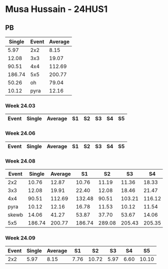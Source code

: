 # Musa Hussain - 24HUS1

## PB
|Single|Event|Average|
|----|----|----|
|5.97|2x2|8.15|
|12.08|3x3|19.07|
|90.51|4x4|112.69|
|186.74|5x5|200.77|
|50.26|oh|79.04|
|10.12|pyra|12.16|
### Week 24.03
|Event|Single|Average|S1|S2|S3|S4|S5|
|-----|-------|------|--|--|--|--|--|
### Week 24.06
|Event|Single|Average|S1|S2|S3|S4|S5|
|-----|-------|------|--|--|--|--|--|
### Week 24.08
|Event|Single|Average|S1|S2|S3|S4|S5|
|-----|-------|------|--|--|--|--|--|
|2x2|10.76|12.87|10.76|11.19|11.36|18.33|16.07|
|3x3|12.08|19.91|22.40|12.08|18.46|21.47|19.81|
|4x4|90.51|112.69|132.48|90.51|103.21|116.12|118.73|
|pyra|10.12|12.16|16.78|11.53|10.12|11.54|13.42|
|skewb|14.06|41.27|53.87|37.70|53.67|14.06|32.45|
|5x5|186.74|200.77|186.74|289.08|205.43|205.35|191.53|
### Week 24.09
|Event|Single|Average|S1|S2|S3|S4|S5|
|-----|-------|------|--|--|--|--|--|
|2x2|5.97|8.15|7.76|10.72|5.97|6.60|10.10|
